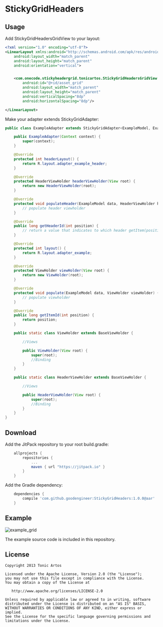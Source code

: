 StickyGridHeaders
========

Usage
--------
Add StickyGridHeadersGridView to your layout:
```xml
<?xml version="1.0" encoding="utf-8"?>
<LinearLayout xmlns:android="http://schemas.android.com/apk/res/android"
    android:layout_width="match_parent"
    android:layout_height="match_parent"
    android:orientation="vertical">


    <com.onecode.stickyheadergrid.tonicartos.StickyGridHeadersGridView
        android:id="@+id/asset_grid"
        android:layout_width="match_parent"
        android:layout_height="match_parent"
        android:verticalSpacing="8dp"
        android:horizontalSpacing="8dp"/>

</LinearLayout>
```

Make your adapter extends StickyGridAdapter:

```java
public class ExampleAdapter extends StickyGridAdapter<ExampleModel, ExampleAdapter.ViewHolder, ExampleAdapter.HeaderViewHolder> {

    public ExampleAdapter(Context context) {
        super(context);
    }

    @Override
    protected int headerLayout() {
        return R.layout.adapter_example_header;
    }

    @Override
    protected HeaderViewHolder headerViewHolder(View root) {
        return new HeaderViewHolder(root);
    }

    @Override
    protected void populateHeader(ExampleModel data, HeaderViewHolder headerViewHolder) {
        // populate header viewholder
    }

    @Override
    public long getHeaderId(int position) {
        // return a value that indicates to which header getItem(position) belongs
    }

    @Override
    protected int layout() {
        return R.layout.adapter_example;
    }

    @Override
    protected ViewHolder viewHolder(View root) {
        return new ViewHolder(root);
    }

    @Override
    protected void populate(ExampleModel data, ViewHolder viewHolder) {
        // populate viewholder
    }

    @Override
    public long getItemId(int position) {
        return position;
    }

    public static class ViewHolder extends BaseViewHolder {

        //Views

        public ViewHolder(View root) {
            super(root);
            //Binding
        }
    }

    public static class HeaderViewHolder extends BaseViewHolder {

        //Views

        public HeaderViewHolder(View root) {
            super(root);
            //Binding
        }
    }
}

```

Download
--------
Add the JitPack repository to your root build.gradle:

```groovy
	allprojects {
		repositories {
			...
			maven { url "https://jitpack.io" }
		}
	}
```
Add the Gradle dependency:
```groovy
	dependencies {
		compile 'com.github.goodengineer:StickyGridHeaders:1.0.0@aar'
	}
```

Example
--------
![example_grid](https://cloud.githubusercontent.com/assets/4495145/13553253/d16286f0-e361-11e5-89ef-3ae095b8fdb1.gif)

The example source code is included in this repository.

License
--------
```
Copyright 2013 Tonic Artos

Licensed under the Apache License, Version 2.0 (the "License");
you may not use this file except in compliance with the License.
You may obtain a copy of the License at

   http://www.apache.org/licenses/LICENSE-2.0

Unless required by applicable law or agreed to in writing, software
distributed under the License is distributed on an "AS IS" BASIS,
WITHOUT WARRANTIES OR CONDITIONS OF ANY KIND, either express or implied.
See the License for the specific language governing permissions and
limitations under the License.
